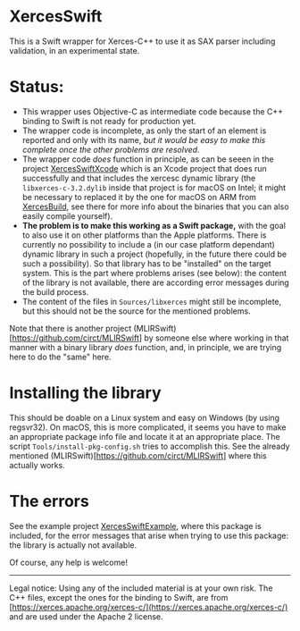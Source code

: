 # XercesSwift

This is a Swift wrapper for Xerces-C++ to use it as SAX parser including validation, in an experimental state.

# Status:

- This wrapper uses Objective-C as intermediate code because the C++ binding to Swift is not ready for production yet.
- The wrapper code is incomplete, as only the start of an element is reported and only with its name, _but it would be easy to make this complete once the other problems are resolved._
- The wrapper code _does_ function in principle, as can be seeen in the project [XercesSwiftXcode](https://github.com/stefanspringer1/XercesSwiftXcode) which is an Xcode project that does run successfully and that includes the xercesc dynamic library (the `libxerces-c-3.2.dylib` inside that project is for macOS on Intel; it might be necessary to replaced it by the one for macOS on ARM from [XercesBuild](https://github.com/stefanspringer1/XercesBuild), see there for more info about the binaries that you can also easily compile yourself).
- **The problem is to make this working as a Swift package,** with the goal to also use it on other platforms than the Apple platforms. There is currently no possibility to include a (in our case platform dependant) dynamic library in such a project (hopefully, in the future there could be such a possibility). So that library has to be "installed" on the target system. This is the part where problems arises (see below): the content of the library is not available, there are according error messages during the build process.
- The content of the files in `Sources/libxerces` might still be incomplete, but this should not be the source for the mentioned problems.

Note that there is another project (MLIRSwift)[https://github.com/circt/MLIRSwift] by someone else where working in that manner with a binary library _does_ function, and, in principle, we are trying here to do the "same" here.

# Installing the library

This should be doable on a Linux system and easy on Windows (by using regsvr32). On macOS, this is more complicated, it seems you have to make an appropriate package info file and locate it at an appropriate place. The script `Tools/install-pkg-config.sh` tries to accomplish this. See the already mentioned (MLIRSwift)[https://github.com/circt/MLIRSwift] where this actually works.

# The errors

See the example project [XercesSwiftExample](https://github.com/stefanspringer1/XercesSwiftExample), where this package is included, for the error messages that arise when trying to use this package: the library is actually not available.

Of course, any help is welcome!

---

Legal notice: Using any of the included material is at your own risk. The C++ files, except the ones for the binding to Swift, are from [https://xerces.apache.org/xerces-c/](https://xerces.apache.org/xerces-c/) and are used under the Apache 2 license.